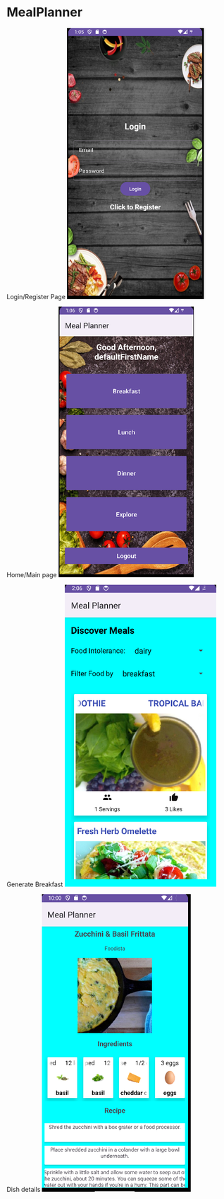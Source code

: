 # MealPlanner

Login/Register Page
![img.png](loginRegister.png)

Home/Main page 
![img_1.png](homePage.png)

Generate Breakfast
![img_4.png](generateBreakfast.png)

Dish details
![img.png](dishDetails.png)


